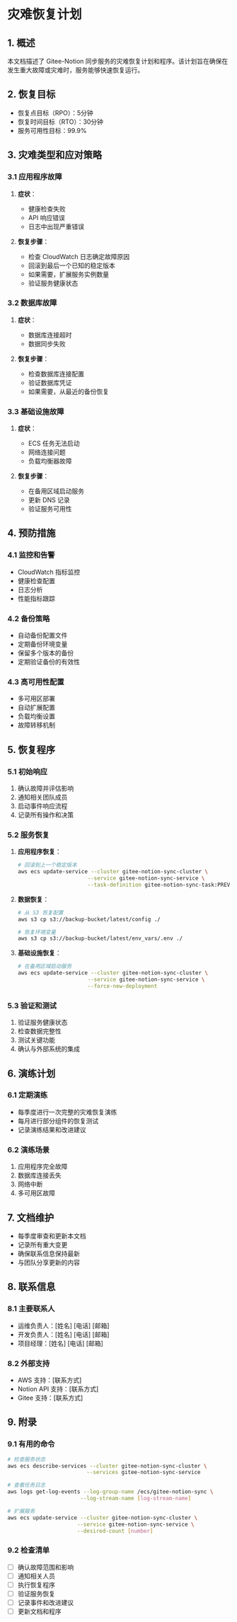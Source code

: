 # 灾难恢复计划

## 1. 概述

本文档描述了 Gitee-Notion 同步服务的灾难恢复计划和程序。该计划旨在确保在发生重大故障或灾难时，服务能够快速恢复运行。

## 2. 恢复目标

- 恢复点目标（RPO）：5分钟
- 恢复时间目标（RTO）：30分钟
- 服务可用性目标：99.9%

## 3. 灾难类型和应对策略

### 3.1 应用程序故障

1. **症状**：
   - 健康检查失败
   - API 响应错误
   - 日志中出现严重错误

2. **恢复步骤**：
   - 检查 CloudWatch 日志确定故障原因
   - 回滚到最后一个已知的稳定版本
   - 如果需要，扩展服务实例数量
   - 验证服务健康状态

### 3.2 数据库故障

1. **症状**：
   - 数据库连接超时
   - 数据同步失败

2. **恢复步骤**：
   - 检查数据库连接配置
   - 验证数据库凭证
   - 如果需要，从最近的备份恢复

### 3.3 基础设施故障

1. **症状**：
   - ECS 任务无法启动
   - 网络连接问题
   - 负载均衡器故障

2. **恢复步骤**：
   - 在备用区域启动服务
   - 更新 DNS 记录
   - 验证服务可用性

## 4. 预防措施

### 4.1 监控和告警

- CloudWatch 指标监控
- 健康检查配置
- 日志分析
- 性能指标跟踪

### 4.2 备份策略

- 自动备份配置文件
- 定期备份环境变量
- 保留多个版本的备份
- 定期验证备份的有效性

### 4.3 高可用性配置

- 多可用区部署
- 自动扩展配置
- 负载均衡设置
- 故障转移机制

## 5. 恢复程序

### 5.1 初始响应

1. 确认故障并评估影响
2. 通知相关团队成员
3. 启动事件响应流程
4. 记录所有操作和决策

### 5.2 服务恢复

1. **应用程序恢复**：
   ```bash
   # 回滚到上一个稳定版本
   aws ecs update-service --cluster gitee-notion-sync-cluster \
                         --service gitee-notion-sync-service \
                         --task-definition gitee-notion-sync-task:PREVIOUS_VERSION
   ```

2. **数据恢复**：
   ```bash
   # 从 S3 恢复配置
   aws s3 cp s3://backup-bucket/latest/config ./
   
   # 恢复环境变量
   aws s3 cp s3://backup-bucket/latest/env_vars/.env ./
   ```

3. **基础设施恢复**：
   ```bash
   # 在备用区域启动服务
   aws ecs update-service --cluster gitee-notion-sync-cluster \
                         --service gitee-notion-sync-service \
                         --force-new-deployment
   ```

### 5.3 验证和测试

1. 验证服务健康状态
2. 检查数据完整性
3. 测试关键功能
4. 确认与外部系统的集成

## 6. 演练计划

### 6.1 定期演练

- 每季度进行一次完整的灾难恢复演练
- 每月进行部分组件的恢复测试
- 记录演练结果和改进建议

### 6.2 演练场景

1. 应用程序完全故障
2. 数据库连接丢失
3. 网络中断
4. 多可用区故障

## 7. 文档维护

- 每季度审查和更新本文档
- 记录所有重大变更
- 确保联系信息保持最新
- 与团队分享更新的内容

## 8. 联系信息

### 8.1 主要联系人

- 运维负责人：[姓名] [电话] [邮箱]
- 开发负责人：[姓名] [电话] [邮箱]
- 项目经理：[姓名] [电话] [邮箱]

### 8.2 外部支持

- AWS 支持：[联系方式]
- Notion API 支持：[联系方式]
- Gitee 支持：[联系方式]

## 9. 附录

### 9.1 有用的命令

```bash
# 检查服务状态
aws ecs describe-services --cluster gitee-notion-sync-cluster \
                         --services gitee-notion-sync-service

# 查看任务日志
aws logs get-log-events --log-group-name /ecs/gitee-notion-sync \
                       --log-stream-name [log-stream-name]

# 扩展服务
aws ecs update-service --cluster gitee-notion-sync-cluster \
                      --service gitee-notion-sync-service \
                      --desired-count [number]
```

### 9.2 检查清单

- [ ] 确认故障范围和影响
- [ ] 通知相关人员
- [ ] 执行恢复程序
- [ ] 验证服务恢复
- [ ] 记录事件和改进建议
- [ ] 更新文档和程序 